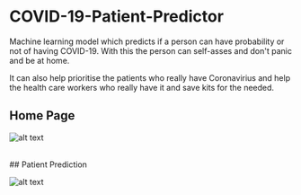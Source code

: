 # COVID-19-Patient-Predictor

Machine learning model which predicts if a person can have probability or not of having COVID-19. With this the person can self-asses and don't panic and be at home. 

It can also help prioritise the patients who really have Coronavirius and help the health care workers who really have it and save kits for the needed.

## Home Page
![alt text](https://github.com/anujdev11/COVID-19-Patient-Predictor-/blob/master/images/image1.PNG)

<br>
## Patient Prediction
<br>

![alt text](https://github.com/anujdev11/COVID-19-Patient-Predictor-/blob/master/images/image2.PNG)
